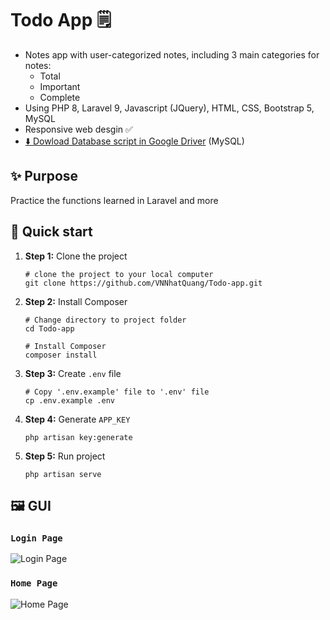 # Todo App 🗒️
- Notes app with user-categorized notes, including 3 main categories for notes:
    - Total
    - Important
    - Complete
- Using PHP 8, Laravel 9, Javascript (JQuery), HTML, CSS, Bootstrap 5, MySQL
- Responsive web desgin ✅
- [⬇️ Dowload Database script in Google Driver](https://drive.google.com/file/d/10_CmiGiJKxKez4B3DVI-V03o1TfNrseQ/view?usp=drive_link) (MySQL)

## ✨ Purpose
Practice the functions learned in Laravel and more

## 🚀 Quick start
1.  **Step 1:** Clone the project
    ```
    # clone the project to your local computer
    git clone https://github.com/VNNhatQuang/Todo-app.git
    ```
1.  **Step 2:** Install Composer
    ```
    # Change directory to project folder
    cd Todo-app
    ```
    ```
    # Install Composer
    composer install
    ```
1. **Step 3:** Create ``.env`` file
    ```
    # Copy '.env.example' file to '.env' file
    cp .env.example .env
    ```
1. **Step 4:** Generate ``APP_KEY``
    ```
    php artisan key:generate
    ```
1. **Step 5:** Run project
    ```
    php artisan serve
    ```


## 🖼️ GUI
### `Login Page`
![Login Page](https://i.imgur.com/kywT1ub.jpg)
### `Home Page`
![Home Page](https://i.imgur.com/bYVAJTq.jpg)
